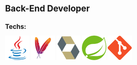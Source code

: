 # Back-End Developer

## Techs:
<div>
<img src="https://raw.githubusercontent.com/devicons/devicon/master/icons/java/java-original.svg" alt="Java" width="80" align=center />
<img src="https://raw.githubusercontent.com/devicons/devicon/develop/icons/maven/maven-original.svg" alt="Maven" width="80" align=center />
 <img src="https://raw.githubusercontent.com/devicons/devicon/develop/icons/hibernate/hibernate-original.svg" alt="Hibernate" width="80" align=center />
<img src="https://raw.githubusercontent.com/devicons/devicon/master/icons/spring/spring-original.svg" alt="Spring" width="80" align=center />
<img src="https://raw.githubusercontent.com/devicons/devicon/master/icons/git/git-plain.svg" alt="Git" width="80" align=center />
</div>

